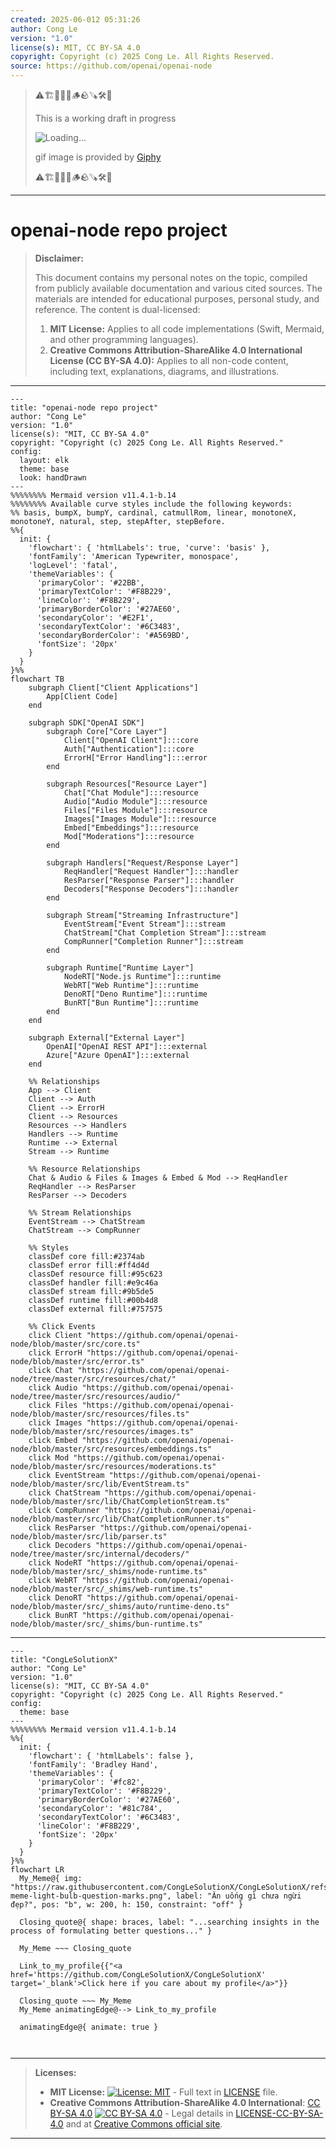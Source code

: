 ```yaml
---
created: 2025-06-012 05:31:26
author: Cong Le
version: "1.0"
license(s): MIT, CC BY-SA 4.0
copyright: Copyright (c) 2025 Cong Le. All Rights Reserved.
source: https://github.com/openai/openai-node
---
```



> ⚠️🏗️🚧🦺🧱🪵🪨🪚🛠️👷
> 
> This is a working draft in progress
> 
> ![Loading...](https://media3.giphy.com/media/v1.Y2lkPTc5MGI3NjExYnJydXozMWE3aWtmMWJxcWx0MmRneHVrZXZwMDJjb3J6NzloOTlqcyZlcD12MV9pbnRlcm5hbF9naWZfYnlfaWQmY3Q9Zw/d3ML6v9DHxqha42Q/giphy.gif)
>
> gif image is provided by [Giphy](https://giphy.com)
> 
> ⚠️🏗️🚧🦺🧱🪵🪨🪚🛠️👷


----




# openai-node repo project
> **Disclaimer:**
>
> This document contains my personal notes on the topic,
> compiled from publicly available documentation and various cited sources.
> The materials are intended for educational purposes, personal study, and reference.
> The content is dual-licensed:
> 1. **MIT License:** Applies to all code implementations (Swift, Mermaid, and other programming languages).
> 2. **Creative Commons Attribution-ShareAlike 4.0 International License (CC BY-SA 4.0):** Applies to all non-code content, including text, explanations, diagrams, and illustrations.
---

```mermaid
---
title: "openai-node repo project"
author: "Cong Le"
version: "1.0"
license(s): "MIT, CC BY-SA 4.0"
copyright: "Copyright (c) 2025 Cong Le. All Rights Reserved."
config:
  layout: elk
  theme: base
  look: handDrawn
---
%%%%%%%% Mermaid version v11.4.1-b.14
%%%%%%%% Available curve styles include the following keywords:
%% basis, bumpX, bumpY, cardinal, catmullRom, linear, monotoneX, monotoneY, natural, step, stepAfter, stepBefore.
%%{
  init: {
    'flowchart': { 'htmlLabels': true, 'curve': 'basis' },
    'fontFamily': 'American Typewriter, monospace',
    'logLevel': 'fatal',
    'themeVariables': {
      'primaryColor': '#22BB',
      'primaryTextColor': '#F8B229',
      'lineColor': '#F8B229',
      'primaryBorderColor': '#27AE60',
      'secondaryColor': '#E2F1',
      'secondaryTextColor': '#6C3483',
      'secondaryBorderColor': '#A569BD',
      'fontSize': '20px'
    }
  }
}%%
flowchart TB
    subgraph Client["Client Applications"]
        App[Client Code]
    end

    subgraph SDK["OpenAI SDK"]
        subgraph Core["Core Layer"]
            Client["OpenAI Client"]:::core
            Auth["Authentication"]:::core
            ErrorH["Error Handling"]:::error
        end

        subgraph Resources["Resource Layer"]
            Chat["Chat Module"]:::resource
            Audio["Audio Module"]:::resource
            Files["Files Module"]:::resource
            Images["Images Module"]:::resource
            Embed["Embeddings"]:::resource
            Mod["Moderations"]:::resource
        end

        subgraph Handlers["Request/Response Layer"]
            ReqHandler["Request Handler"]:::handler
            ResParser["Response Parser"]:::handler
            Decoders["Response Decoders"]:::handler
        end

        subgraph Stream["Streaming Infrastructure"]
            EventStream["Event Stream"]:::stream
            ChatStream["Chat Completion Stream"]:::stream
            CompRunner["Completion Runner"]:::stream
        end

        subgraph Runtime["Runtime Layer"]
            NodeRT["Node.js Runtime"]:::runtime
            WebRT["Web Runtime"]:::runtime
            DenoRT["Deno Runtime"]:::runtime
            BunRT["Bun Runtime"]:::runtime
        end
    end

    subgraph External["External Layer"]
        OpenAI["OpenAI REST API"]:::external
        Azure["Azure OpenAI"]:::external
    end

    %% Relationships
    App --> Client
    Client --> Auth
    Client --> ErrorH
    Client --> Resources
    Resources --> Handlers
    Handlers --> Runtime
    Runtime --> External
    Stream --> Runtime

    %% Resource Relationships
    Chat & Audio & Files & Images & Embed & Mod --> ReqHandler
    ReqHandler --> ResParser
    ResParser --> Decoders

    %% Stream Relationships
    EventStream --> ChatStream
    ChatStream --> CompRunner

    %% Styles
    classDef core fill:#2374ab
    classDef error fill:#ff4d4d
    classDef resource fill:#95c623
    classDef handler fill:#e9c46a
    classDef stream fill:#9b5de5
    classDef runtime fill:#00b4d8
    classDef external fill:#757575

    %% Click Events
    click Client "https://github.com/openai/openai-node/blob/master/src/core.ts"
    click ErrorH "https://github.com/openai/openai-node/blob/master/src/error.ts"
    click Chat "https://github.com/openai/openai-node/tree/master/src/resources/chat/"
    click Audio "https://github.com/openai/openai-node/tree/master/src/resources/audio/"
    click Files "https://github.com/openai/openai-node/blob/master/src/resources/files.ts"
    click Images "https://github.com/openai/openai-node/blob/master/src/resources/images.ts"
    click Embed "https://github.com/openai/openai-node/blob/master/src/resources/embeddings.ts"
    click Mod "https://github.com/openai/openai-node/blob/master/src/resources/moderations.ts"
    click EventStream "https://github.com/openai/openai-node/blob/master/src/lib/EventStream.ts"
    click ChatStream "https://github.com/openai/openai-node/blob/master/src/lib/ChatCompletionStream.ts"
    click CompRunner "https://github.com/openai/openai-node/blob/master/src/lib/ChatCompletionRunner.ts"
    click ResParser "https://github.com/openai/openai-node/blob/master/src/lib/parser.ts"
    click Decoders "https://github.com/openai/openai-node/tree/master/src/internal/decoders/"
    click NodeRT "https://github.com/openai/openai-node/blob/master/src/_shims/node-runtime.ts"
    click WebRT "https://github.com/openai/openai-node/blob/master/src/_shims/web-runtime.ts"
    click DenoRT "https://github.com/openai/openai-node/blob/master/src/_shims/auto/runtime-deno.ts"
    click BunRT "https://github.com/openai/openai-node/blob/master/src/_shims/bun-runtime.ts"
```


---

<!-- 
```mermaid
%% Current Mermaid version
info
```  -->


```mermaid
---
title: "CongLeSolutionX"
author: "Cong Le"
version: "1.0"
license(s): "MIT, CC BY-SA 4.0"
copyright: "Copyright (c) 2025 Cong Le. All Rights Reserved."
config:
  theme: base
---
%%%%%%%% Mermaid version v11.4.1-b.14
%%{
  init: {
    'flowchart': { 'htmlLabels': false },
    'fontFamily': 'Bradley Hand',
    'themeVariables': {
      'primaryColor': '#fc82',
      'primaryTextColor': '#F8B229',
      'primaryBorderColor': '#27AE60',
      'secondaryColor': '#81c784',
      'secondaryTextColor': '#6C3483',
      'lineColor': '#F8B229',
      'fontSize': '20px'
    }
  }
}%%
flowchart LR
  My_Meme@{ img: "https://raw.githubusercontent.com/CongLeSolutionX/CongLeSolutionX/refs/heads/main/assets/images/My-meme-light-bulb-question-marks.png", label: "Ăn uống gì chưa ngừi đẹp?", pos: "b", w: 200, h: 150, constraint: "off" }

  Closing_quote@{ shape: braces, label: "...searching insights in the process of formulating better questions..." }
    
  My_Meme ~~~ Closing_quote
    
  Link_to_my_profile{{"<a href='https://github.com/CongLeSolutionX/CongLeSolutionX' target='_blank'>Click here if you care about my profile</a>"}}

  Closing_quote ~~~ My_Meme
  My_Meme animatingEdge@--> Link_to_my_profile
  
  animatingEdge@{ animate: true }



```

---
>**Licenses:**
>
>- **MIT License:**  [![License: MIT](https://img.shields.io/badge/License-MIT-yellow.svg)](LICENSE) - Full text in [LICENSE](LICENSE) file.
>- **Creative Commons Attribution-ShareAlike 4.0 International**: [CC BY-SA 4.0](https://creativecommons.org/licenses/by-sa/4.0/) [![CC BY-SA 4.0](https://licensebuttons.net/l/by-sa/4.0/88x31.png)](https://creativecommons.org/licenses/by-sa/4.0/) - Legal details in [LICENSE-CC-BY-SA-4.0](THE_PAST/LICENSE-CC-BY-SA-4.0) and at [Creative Commons official site](https://creativecommons.org/licenses/by-sa/4.0/).
>
---
